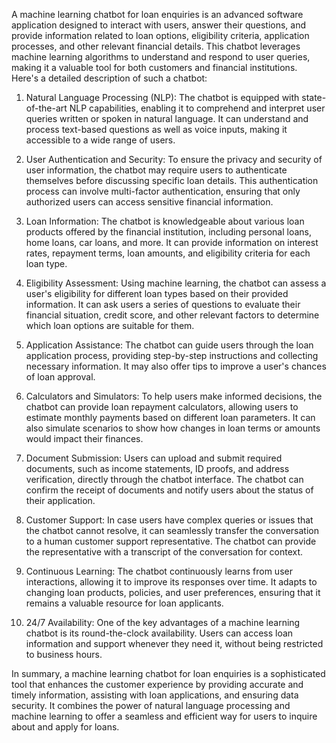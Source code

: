 A machine learning chatbot for loan enquiries is an advanced software application designed to interact with users, answer their questions, and provide information related to loan options, eligibility criteria, application processes, and other relevant financial details. This chatbot leverages machine learning algorithms to understand and respond to user queries, making it a valuable tool for both customers and financial institutions. Here's a detailed description of such a chatbot:

1. Natural Language Processing (NLP): The chatbot is equipped with state-of-the-art NLP capabilities, enabling it to comprehend and interpret user queries written or spoken in natural language. It can understand and process text-based questions as well as voice inputs, making it accessible to a wide range of users.

2. User Authentication and Security: To ensure the privacy and security of user information, the chatbot may require users to authenticate themselves before discussing specific loan details. This authentication process can involve multi-factor authentication, ensuring that only authorized users can access sensitive financial information.

3. Loan Information: The chatbot is knowledgeable about various loan products offered by the financial institution, including personal loans, home loans, car loans, and more. It can provide information on interest rates, repayment terms, loan amounts, and eligibility criteria for each loan type.

4. Eligibility Assessment: Using machine learning, the chatbot can assess a user's eligibility for different loan types based on their provided information. It can ask users a series of questions to evaluate their financial situation, credit score, and other relevant factors to determine which loan options are suitable for them.

5. Application Assistance: The chatbot can guide users through the loan application process, providing step-by-step instructions and collecting necessary information. It may also offer tips to improve a user's chances of loan approval.

6. Calculators and Simulators: To help users make informed decisions, the chatbot can provide loan repayment calculators, allowing users to estimate monthly payments based on different loan parameters. It can also simulate scenarios to show how changes in loan terms or amounts would impact their finances.

7. Document Submission: Users can upload and submit required documents, such as income statements, ID proofs, and address verification, directly through the chatbot interface. The chatbot can confirm the receipt of documents and notify users about the status of their application.

8. Customer Support: In case users have complex queries or issues that the chatbot cannot resolve, it can seamlessly transfer the conversation to a human customer support representative. The chatbot can provide the representative with a transcript of the conversation for context.

9. Continuous Learning: The chatbot continuously learns from user interactions, allowing it to improve its responses over time. It adapts to changing loan products, policies, and user preferences, ensuring that it remains a valuable resource for loan applicants.

10. 24/7 Availability: One of the key advantages of a machine learning chatbot is its round-the-clock availability. Users can access loan information and support whenever they need it, without being restricted to business hours.

In summary, a machine learning chatbot for loan enquiries is a sophisticated tool that enhances the customer experience by providing accurate and timely information, assisting with loan applications, and ensuring data security. It combines the power of natural language processing and machine learning to offer a seamless and efficient way for users to inquire about and apply for loans.
